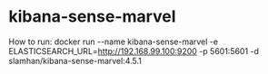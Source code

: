# kibana-sense-marvel




How to run:
docker run --name kibana-sense-marvel -e ELASTICSEARCH_URL=http://192.168.99.100:9200 -p 5601:5601 -d slamhan/kibana-sense-marvel:4.5.1
